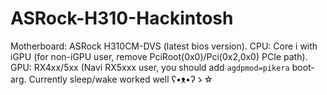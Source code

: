 # ASRock-H310-Hackintosh
Motherboard: ASRock H310CM-DVS (latest bios version).
CPU: Core i with iGPU (for non-iGPU user, remove PciRoot(0x0)/Pci(0x2,0x0) PCIe path).
GPU: RX4xx/5xx (Navi RX5xxx user, you should add `agdpmod=pikera` boot-arg.
Currently sleep/wake worked well ʕ•ᴥ•ʔゝ☆
